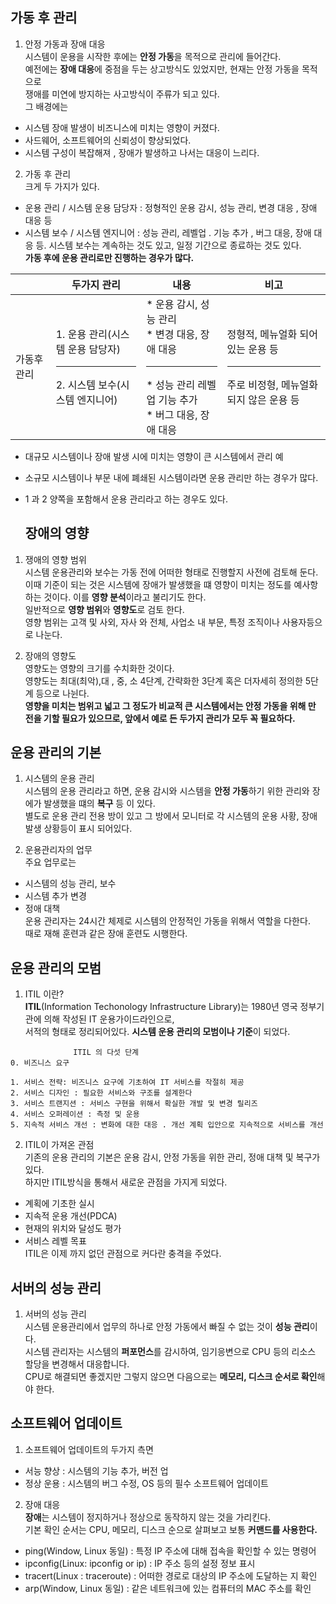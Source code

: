 ## 가동 후 관리

1. 안정 가동과 장애 대응  
시스템이 운용을 시작한 후에는 **안정 가동**을 목적으로 관리에 들어간다.  
예전에는 **장애 대응**에 중점을 두는 상고방식도 있었지만, 현재는 안정 가동을 목적으로  
쟁애를 미연에 방지하는 사고방식이 주류가 되고 있다.  
그 배경에는  
* 시스템 장애 발생이 비즈니스에 미치는 영향이 커졌다.
* 사드웨어, 소프트웨어의 신뢰성이 향상되었다.
* 시스템 구성이 복잡해져 , 장애가 발생하고 나서는 대응이 느리다.  

2. 가동 후 관리  
크게 두 가지가 있다.  
* 운용 관리 / 시스템 운용 담당자 : 정형적인 운용 감시, 성능 관리, 변경 대응 , 장애 대응 등
* 시스템 보수 / 시스템 엔지니어 : 성능 관리, 레벨업 . 기능 추가 , 버그 대응, 장애 대응 등. 시스템 보수는 계속하는 것도 있고, 일정 기간으로 종료하는 것도 있다.  
**가동 후에 운용 관리로만 진행하는 경우가 많다.**  
  
| |**두가지 관리**|**내용**|**비고**|
|---|------|------|------|
|가동후 관리|1. 운용 관리(시스템 운용 담당자) <hr> 2. 시스템 보수(시스템 엔지니어)|* 운용 감시, 성능 관리 <br> * 변경 대응, 장애 대응 <hr> * 성능 관리 레벨업 기능 추가 <br> * 버그 대응, 장애 대응|정형적, 메뉴얼화 되어 있는 운용 등 <hr> 주로 비정형, 메뉴얼화되지 않은 운용 등  
* 대규모 시스템이나 장애 발생 시에 미치는 영향이 큰 시스템에서 관리 예
* 소규모 시스템이나 부문 내에 폐쇄된 시스템이라면 운용 관리만 하는 경우가 많다.
* 1 과 2 양쪽을 포함해서 운용 관리라고 하는 경우도 있다.  
  
  ## 장애의 영향

1. 쟁애의 영향 범위  
시스템 운용관리와 보수는 가동 전에 어떠한 형태로 진행할지 사전에 검토해 둔다.  
이때 기준이 되는 것은 시스템에 장애가 발생했을 떄 영향이 미치는 정도를 예사항하는 것이다. 이를 **영향 분석**이라고 불리기도 한다.  
일반적으로 **영향 범위**와 **영향도**로 검토 한다.  
영향 범위는 고객 및 사외, 자사 와 전체, 사업소 내 부문, 특정 조직이나 사용자등으로 나눈다.  

2. 장애의 영향도  
영향도는 영향의 크기를 수치화한 것이다.  
영향도는 최대(최악),대 , 중, 소 4단계, 간략화한 3단계 혹은 더자세히 정의한 5단계 등으로 나뉜다.  
**영향을 미치는 범위고 넓고 그 정도가 비교적 큰 시스템에서는 안정 가동을 위해 만 전을 기할 필요가 있으므로, 앞에서 예로 든 두가지 관리가 모두 꼭 필요하다.**  

## 운용 관리의 기본  

1. 시스템의 운용 관리  
시스템의 운용 관리라고 하면, 운용 감시와 시스템을 **안정 가동**하기 위한 관리와 장에가 발생했을 떄의 **복구** 등 이 있다.  
별도로 운용 관리 전용 방이 있고 그 방에서 모니터로 각 시스템의 운용 사황, 장애 발생 상황등이 표시 되어있다.  

2. 운용관리자의 업무  
주요 업무로는  
* 시스템의 성능 관리, 보수
* 시스템 추가 변경
* 정애 대책  
운용 관리자는 24시간 체제로 시스템의 안정적인 가동을 위해서 역할을 다한다.  
때로 재해 훈련과 같은 장애 훈련도 시행한다.  

## 운용 관리의 모범  

1. ITIL 이란?  
**ITIL**(Information Techonology Infrastructure Library)는 1980년 영국 정부기관에 의해 작성된 IT 운용가이드라인으로,  
서적의 형태로 정리되어있다. **시스템 운용 관리의 모범이나 기준**이 되었다.  
```
              ITIL 의 다섯 단계
0. 비즈니스 요구  

1. 서비스 전략: 비즈니스 요구에 기초하여 IT 서비스를 작절히 제공 
2. 서비스 디자인 : 필요한 서비스와 구조를 설계한다 
3. 서비스 트랜지션 : 서비스 구현을 위해서 확실한 개발 및 변경 릴리즈
4. 서비스 오퍼레이션 : 측정 및 운용
5. 지속적 서비스 개선 : 변화에 대한 대응 . 개선 계획 입안으로 지속적으로 서비스를 개선

```  

2. ITIL이 가져온 관점  
기존의 운용 관리의 기본은 운용 감시, 안정 가동을 위한 관리, 정애 대책 및 복구가 있다.  
하지만 ITIL방식을 통해서 새로운 관점을 가지게 되었다.  
* 계획에 기초한 실시
* 지속적 운용 개선(PDCA)
* 현재의 위치와 달성도 평가
* 서비스 레벨 목표  
ITIL은 이제 까지 없던 관점으로 커다란 충격을 주었다.  

## 서버의 성능 관리

1. 서버의 성능 관리  
시스템 운용관리에서 업무의 하나로 안정 가동에서 빠질 수 없는 것이 **성능 관리**이다.  
시스템 관리자는 시스템의 **퍼포먼스**를 감시하여, 임기응변으로 CPU 등의 리소스 할당을 변경해서 대응합니다.  
CPU로 해결되면 좋겠지만 그렇지 않으면 다음으로는 **메모리, 디스크 순서로 확인**해야 한다.  

## 소프트웨어 업데이트  

1. 소프트웨어 업데이트의 두가지 측면  
* 서능 향상 : 시스템의 기능 추가, 버전 업
* 정상 운용 : 시스템의 버그 수정, OS 등의 필수 소프트웨어 업데이트  

2. 장애 대응  
**장애**는 시스템이 정지하거나 정상으로 동작하지 않는 것을 가리킨다.  
기본 확인 순서는 CPU, 메모리, 디스크 순으로 살펴보고 보통 **커맨드를 사용한다.**  
* ping(Window, Linux 동일) : 특정 IP 주소에 대해 접속을 확인할 수 있는 명령어  
* ipconfig(Linux: ipconfig or ip) : IP 주소 등의 설정 정보 표시
* tracert(Linux : traceroute) : 어떠한 경로로 대상의 IP 주소에 도달하는 지 확인
* arp(Window, Linux 동일) : 같은 네트워크에 있는 컴퓨터의 MAC 주소를 확인


